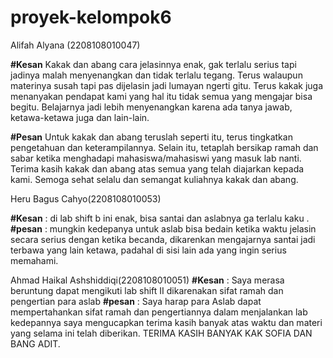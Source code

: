 # proyek-kelompok6

Alifah Alyana (2208108010047) 

**#Kesan**
Kakak dan abang cara jelasinnya enak, gak terlalu serius tapi jadinya malah menyenangkan dan tidak terlalu tegang.
Terus walaupun materinya susah tapi pas dijelasin jadi lumayan ngerti gitu.
Terus kakak juga menanyakan pendapat kami yang hal itu tidak semua yang mengajar bisa begitu.
Belajarnya jadi lebih menyenangkan karena ada tanya jawab, ketawa-ketawa juga dan lain-lain.

**#Pesan**
Untuk kakak dan abang teruslah seperti itu, terus tingkatkan pengetahuan dan keterampilannya.
Selain itu, tetaplah bersikap ramah dan sabar ketika menghadapi mahasiswa/mahasiswi yang masuk lab nanti.
Terima kasih kakak dan abang atas semua yang telah diajarkan kepada kami.
Semoga sehat selalu dan semangat kuliahnya kakak dan abang.

Heru Bagus Cahyo(2208108010053)

**#Kesan** : di lab shift b ini enak, bisa santai dan aslabnya ga terlalu kaku .
**#pesan** : mungkin kedepanya untuk aslab bisa bedain ketika waktu jelasin secara serius dengan ketika becanda, dikarenkan mengajarnya santai jadi terbawa yang lain ketawa, padahal di sisi lain ada yang ingin serius memahami.

Ahmad Haikal Ashshiddiqi(2208108010051)
**#Kesan** : Saya merasa beruntung dapat mengikuti lab shift II dikarenakan sifat ramah dan pengertian para aslab
**#pesan** : Saya harap para Aslab dapat mempertahankan sifat ramah dan pengertiannya dalam menjalankan lab kedepannya
saya mengucapkan terima kasih banyak atas waktu dan materi yang selama ini telah diberikan. TERIMA KASIH BANYAK KAK SOFIA DAN BANG ADIT. 
